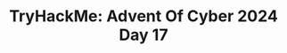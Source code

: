 ---
title: "TryHackMe: Advent Of Cyber 2024 Day 17"
categories: [TryHackMe]
tags: [splunk, advent of cyber]
render_with_liquid: false
img_path: /images/tryhackme_aoc2024_day17/
image:
  path: banner.png
---